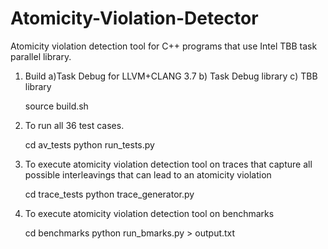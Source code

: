 # Atomicity-Violation-Detector
Atomicity violation detection tool for C++ programs that use Intel TBB task parallel library.

1. Build a)Task Debug for LLVM+CLANG 3.7 b) Task Debug library c) TBB library

      source build.sh

2. To run all 36 test cases.

      cd av_tests
      python run_tests.py

3. To execute atomicity violation detection tool on traces that capture all possible interleavings that can lead to an atomicity violation

      cd trace_tests
      python trace_generator.py

3. To execute atomicity violation detection tool on benchmarks

      cd benchmarks
      python run_bmarks.py > output.txt